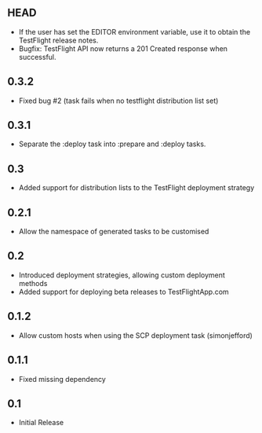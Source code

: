 ## HEAD
* If the user has set the EDITOR environment variable, use it to obtain the TestFlight release notes.
* Bugfix: TestFlight API now returns a 201 Created response when successful.

## 0.3.2
* Fixed bug #2 (task fails when no testflight distribution list set)

## 0.3.1
* Separate the :deploy task into :prepare and :deploy tasks.

## 0.3
* Added support for distribution lists to the TestFlight deployment strategy

## 0.2.1
* Allow the namespace of generated tasks to be customised

## 0.2
* Introduced deployment strategies, allowing custom deployment methods
* Added support for deploying beta releases to TestFlightApp.com

## 0.1.2

* Allow custom hosts when using the SCP deployment task (simonjefford)

## 0.1.1
* Fixed missing dependency

## 0.1
* Initial Release
